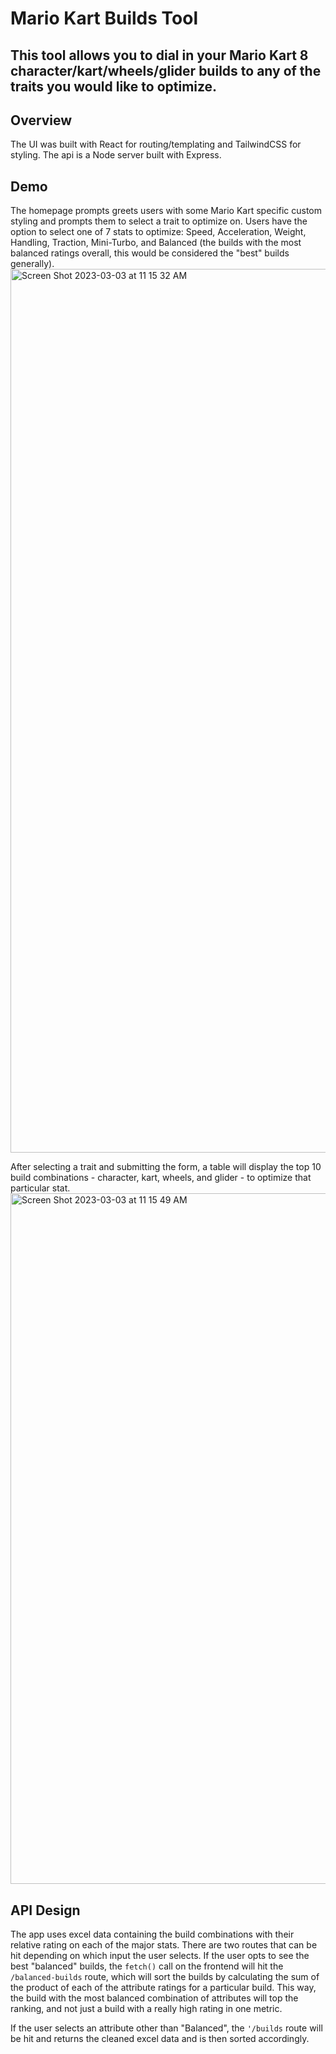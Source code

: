 # Mario Kart Builds Tool

## This tool allows you to dial in your Mario Kart 8 character/kart/wheels/glider builds to any of the traits you would like to optimize.

## Overview
The UI was built with React for routing/templating and TailwindCSS for styling. The api is a Node server built with Express.

## Demo
The homepage prompts greets users with some Mario Kart specific custom styling and prompts them to select a trait to optimize on. Users have the option to select one of 7 stats to optimize: Speed, Acceleration, Weight, Handling, Traction, Mini-Turbo, and Balanced (the builds with the most balanced ratings overall, this would be considered the "best" builds generally).
<img width="1414" alt="Screen Shot 2023-03-03 at 11 15 32 AM" src="https://user-images.githubusercontent.com/99948055/222787010-e9d39e7e-6815-4865-8c1e-19edb1bf7289.png">

After selecting a trait and submitting the form, a table will display the top 10 build combinations - character, kart, wheels, and glider - to optimize that particular stat.
<img width="1105" alt="Screen Shot 2023-03-03 at 11 15 49 AM" src="https://user-images.githubusercontent.com/99948055/222787060-70682bfc-6265-4fce-bd73-71a6b3a8a14a.png">


## API Design
The app uses excel data containing the build combinations with their relative rating on each of the major stats. There are two routes that can be hit depending on which input the user selects. If the user opts to see the best "balanced" builds, the `fetch()` call on the frontend will hit the `/balanced-builds` route, which will sort the builds by calculating the sum of the product of each of the attribute ratings for a particular build. This way, the build with the most balanced combination of attributes will top the ranking, and not just a build with a really high rating in one metric. 

If the user selects an attribute other than "Balanced", the `'/builds` route will be hit and returns the cleaned excel data and is then sorted accordingly.

